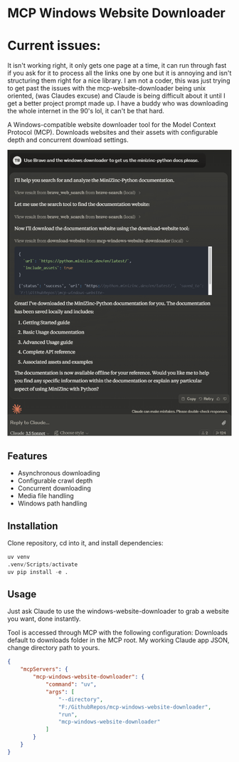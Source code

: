 # MCP Windows Website Downloader

# Current issues:

 It isn't working right, it only gets one page at a time, it can run through fast if you ask for it to process all the links one by one but it is annoying and isn't structuring them right for a nice library. I am not a coder, this was just trying to get past the issues with the mcp-website-downloader being unix oriented, (was Claudes excuse) and Claude is being difficult about it until I get a better project prompt made up. I have a buddy who was downloading the whole internet in the 90's lol, it can't be that hard.

A Windows-compatible website downloader tool for the Model Context Protocol (MCP). Downloads websites and their assets with configurable depth and concurrent download settings.

![alt text](image-1.png)

## Features

- Asynchronous downloading
- Configurable crawl depth
- Concurrent downloading
- Media file handling
- Windows path handling

## Installation

Clone repository, cd into it, and install dependencies:

```python
uv venv
.venv/Scripts/activate
uv pip install -e .
```

## Usage

Just ask Claude to use the windows-website-downloader to grab a website you want, done instantly.

Tool is accessed through MCP with the following configuration:
Downloads default to downloads folder in the MCP root. My working Claude app JSON, change directory path to yours.
```json
{
    "mcpServers": {
        "mcp-windows-website-downloader": {
            "command": "uv",
            "args": [
                "--directory", 
                "F:/GithubRepos/mcp-windows-website-downloader",
                "run",
                "mcp-windows-website-downloader"
            ]
        }
    }
}
```

